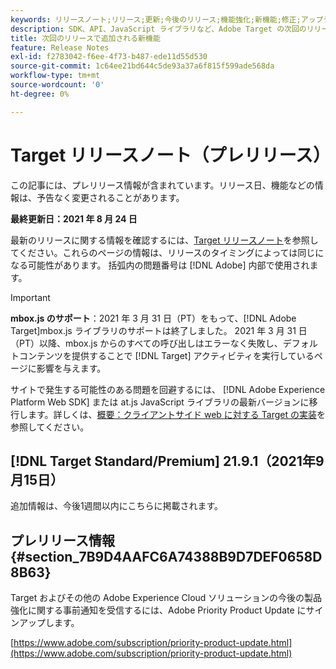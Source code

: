 ```yaml
---
keywords: リリースノート;リリース;更新;今後のリリース;機能強化;新機能;修正;アップデート;プレリリース
description: SDK、API、JavaScript ライブラリなど、Adobe Target の次回のリリースに含まれている新機能、機能強化および修正について説明します。
title: 次回のリリースで追加される新機能
feature: Release Notes
exl-id: f2783042-f6ee-4f73-b487-ede11d55d530
source-git-commit: 1c64ee21bd644c5de93a37a6f815f599ade568da
workflow-type: tm+mt
source-wordcount: '0'
ht-degree: 0%

---
```


# Target リリースノート（プレリリース）

この記事には、プレリリース情報が含まれています。リリース日、機能などの情報は、予告なく変更されることがあります。

**最終更新日：2021 年 8 月 24 日**

最新のリリースに関する情報を確認するには、[Target リリースノート](release-notes.md)を参照してください。これらのページの情報は、リリースのタイミングによっては同じになる可能性があります。 括弧内の問題番号は [!DNL Adobe] 内部で使用されます。

>[!IMPORTANT]
>
>**mbox.js のサポート**：2021 年 3 月 31 日（PT）をもって、[!DNL Adobe Target]mbox.js ライブラリのサポートは終了しました。 2021 年 3 月 31 日（PT）以降、mbox.js からのすべての呼び出しはエラーなく失敗し、デフォルトコンテンツを提供することで [!DNL Target] アクティビティを実行しているページに影響を与えます。
>
>サイトで発生する可能性のある問題を回避するには、 [!DNL Adobe Experience Platform Web SDK] または at.js JavaScript ライブラリの最新バージョンに移行します。詳しくは、[概要：クライアントサイド web に対する Target の実装](/help/c-implementing-target/c-implementing-target-for-client-side-web/implement-target-for-client-side-web.md)を参照してください。

## [!DNL Target Standard/Premium] 21.9.1（2021年9月15日）

追加情報は、今後1週間以内にこちらに掲載されます。

## プレリリース情報 {#section_7B9D4AAFC6A74388B9D7DEF0658D8B63}

Target およびその他の Adobe Experience Cloud ソリューションの今後の製品強化に関する事前通知を受信するには、Adobe Priority Product Update にサインアップします。

[https://www.adobe.com/subscription/priority-product-update.html](https://www.adobe.com/subscription/priority-product-update.html)
